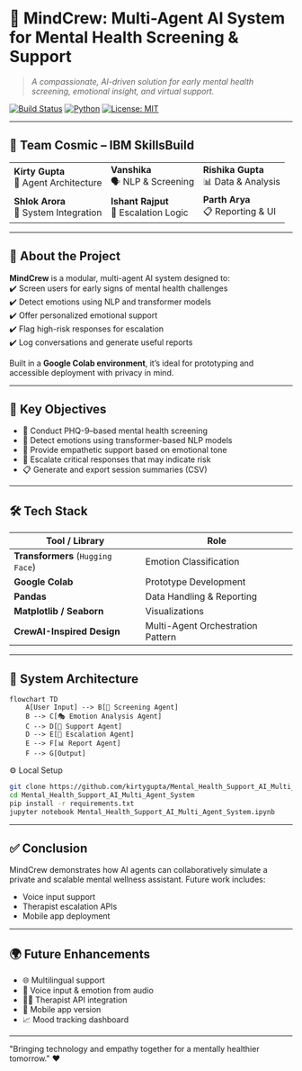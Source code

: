 # 🧠 MindCrew: Multi-Agent AI System for Mental Health Screening & Support

> _A compassionate, AI-driven solution for early mental health screening, emotional insight, and virtual support._

[![Build Status](https://img.shields.io/badge/build-passing-brightgreen.svg)](#)
[![Python](https://img.shields.io/badge/python-3.10+-blue.svg)](#)
[![License: MIT](https://img.shields.io/badge/license-MIT-yellow.svg)](LICENSE)

---

<h2>👥 Team Cosmic – IBM SkillsBuild</h2>

<table>
  <tr>
    <td><strong>Kirty Gupta</strong><br>🧠 Agent Architecture</td>
    <td><strong>Vanshika</strong><br>🗣 NLP & Screening</td>
    <td><strong>Rishika Gupta</strong><br>📊 Data & Analysis</td>
  </tr>
  <tr>
    <td><strong>Shlok Arora</strong><br>🧩 System Integration</td>
    <td><strong>Ishant Rajput</strong><br>🚨 Escalation Logic</td>
    <td><strong>Parth Arya</strong><br>📋 Reporting & UI</td>
  </tr>
</table>


---

## 🧩 About the Project

**MindCrew** is a modular, multi-agent AI system designed to:  
✔️ Screen users for early signs of mental health challenges  
✔️ Detect emotions using NLP and transformer models  
✔️ Offer personalized emotional support  
✔️ Flag high-risk responses for escalation  
✔️ Log conversations and generate useful reports  

Built in a **Google Colab environment**, it’s ideal for prototyping and accessible deployment with privacy in mind.

---

## 🎯 Key Objectives

- 🧾 Conduct PHQ-9–based mental health screening  
- 🤖 Detect emotions using transformer-based NLP models  
- 💬 Provide empathetic support based on emotional tone  
- 🚨 Escalate critical responses that may indicate risk  
- 📋 Generate and export session summaries (CSV)

---

## 🛠️ Tech Stack

| Tool / Library | Role |
|----------------|------|
| **Transformers** (`Hugging Face`) | Emotion Classification |
| **Google Colab** | Prototype Development |
| **Pandas** | Data Handling & Reporting |
| **Matplotlib / Seaborn** | Visualizations |
| **CrewAI-Inspired Design** | Multi-Agent Orchestration Pattern |

---

## 🧠 System Architecture

```mermaid
flowchart TD
    A[User Input] --> B[🧾 Screening Agent]
    B --> C[🎭 Emotion Analysis Agent]
    C --> D[💬 Support Agent]
    D --> E[🚨 Escalation Agent]
    E --> F[📊 Report Agent]
    F --> G[Output]
```

⚙️ Local Setup
```bash
git clone https://github.com/kirtygupta/Mental_Health_Support_AI_Multi_Agent_System.git
cd Mental_Health_Support_AI_Multi_Agent_System
pip install -r requirements.txt
jupyter notebook Mental_Health_Support_AI_Multi_Agent_System.ipynb
```
---
## ✅ Conclusion

MindCrew demonstrates how AI agents can collaboratively simulate a private and scalable mental wellness assistant.
Future work includes:
- Voice input support
- Therapist escalation APIs
- Mobile app deployment

---
## 🌍 Future Enhancements
* 🌐 Multilingual support
* 🎤 Voice input & emotion from audio
* 🧑‍⚕️ Therapist API integration
* 📱 Mobile app version
* 📈 Mood tracking dashboard

---
"Bringing technology and empathy together for a mentally healthier tomorrow." ❤️
